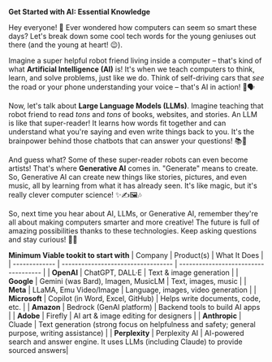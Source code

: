 
**Get Started with AI: Essential Knowledge**

Hey everyone! 👋 Ever wondered how computers can seem so smart these days? Let's break down some cool tech words for the young geniuses out there (and the young at heart! 😉).

Imagine a super helpful robot friend living inside a computer – that's kind of what **Artificial Intelligence (AI)** is! It's when we teach computers to think, learn, and solve problems, just like we do. Think of self-driving cars that *see* the road or your phone understanding your voice – that's AI in action! 🚗🗣️

Now, let's talk about **Large Language Models (LLMs)**. Imagine teaching that robot friend to read *tons* and *tons* of books, websites, and stories. An LLM is like that super-reader! It learns how words fit together and can understand what you're saying and even write things back to you. It's the brainpower behind those chatbots that can answer your questions! 📚🤖

And guess what? Some of these super-reader robots can even become artists! That's where **Generative AI** comes in. "Generate" means to create. So, Generative AI can create new things like stories, pictures, and even music, all by learning from what it has already seen. It's like magic, but it's really clever computer science! ✨✍️🖼️🎶

So, next time you hear about AI, LLMs, or Generative AI, remember they're all about making computers smarter and more creative! The future is full of amazing possibilities thanks to these technologies. Keep asking questions and stay curious! 🚀💡

**Minimum Viable tookit to start with**
| Company         | Product(s)                         | What It Does                         |
| -------------   | ---------------------------------- | ------------------------------------ |
| **OpenAI**      | ChatGPT, DALL·E                    | Text & image generation              |
| **Google**      | Gemini (was Bard), Imagen, MusicLM | Text, images, music                  |
| **Meta**        | LLaMA, Emu Video/Image             | Language, images, video generation   |
| **Microsoft**   | Copilot (in Word, Excel, GitHub)   | Helps write documents, code, etc.    |
| **Amazon**      | Bedrock (GenAI platform)           | Backend tools to build AI apps       |
| **Adobe**       | Firefly                            | AI art & image editing for designers |
| **Anthropic**   | Cluade                             | Text generation (strong focus on helpfulness and safety; general purpose, writing assistance) |
| **Perplexity**  | Perplexity AI                      | AI-powered search and answer engine. It uses LLMs (including Claude) to provide sourced answers|
